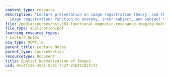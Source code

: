 ```yaml
---
content_type: resource
description: 'Lecture presentation on image registration theory, and three types of
  image registration: function to anatomy, inter-subject, and subject to atlas.'
file: /media/courses/hst-583-functional-magnetic-resonance-imaging-data-acquisition-and-analysis-fall-2008/9ca4fc263a315c01fc2721b45c837c72_1208_ms_norm.pdf
file_type: application/pdf
learning_resource_types:
- Lecture Notes
ocw_type: OCWFile
parent_title: Lecture Notes
parent_type: CourseSection
resourcetype: Document
title: Spatial Normalization of Images
uid: 9ca4fc26-3a31-5c01-fc27-21b45c837c72
---
```

